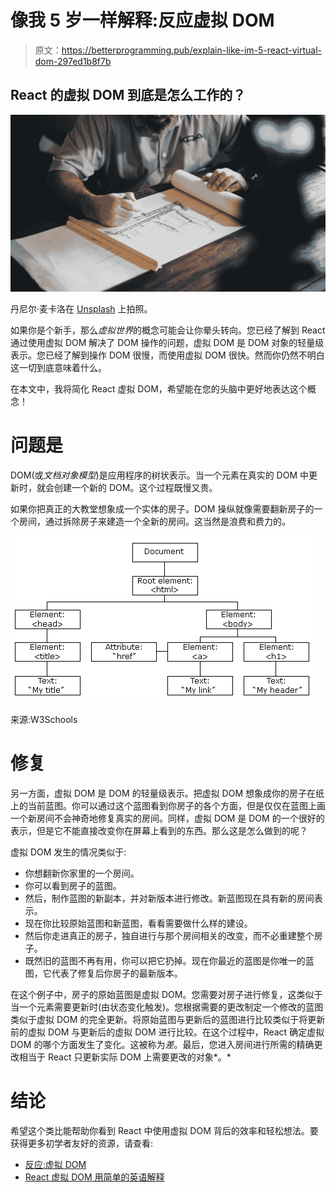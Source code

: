 # 像我 5 岁一样解释:反应虚拟 DOM

> 原文：<https://betterprogramming.pub/explain-like-im-5-react-virtual-dom-297ed1b8f7b>

## React 的虚拟 DOM 到底是怎么工作的？

![](img/62e58d659fa71d27a97ff0f4d20cb0b6.png)

丹尼尔·麦卡洛在 [Unsplash](https://unsplash.com/s/photos/architect-blueprint?utm_source=unsplash&utm_medium=referral&utm_content=creditCopyText) 上拍照。

如果你是个新手，那么*虚拟世界*的概念可能会让你晕头转向。您已经了解到 React 通过使用虚拟 DOM 解决了 DOM 操作的问题，虚拟 DOM 是 DOM 对象的轻量级表示。您已经了解到操作 DOM 很慢，而使用虚拟 DOM 很快。然而你仍然不明白这一切到底意味着什么。

在本文中，我将简化 React 虚拟 DOM，希望能在您的头脑中更好地表达这个概念！

# 问题是

DOM(或*文档对象模型*)是应用程序的树状表示。当一个元素在真实的 DOM 中更新时，就会创建一个新的 DOM。这个过程既慢又贵。

如果你把真正的大教堂想象成一个实体的房子。DOM 操纵就像需要翻新房子的一个房间，通过拆除房子来建造一个全新的房间。这当然是浪费和费力的。

![](img/00b78984c359c8f12e231d85a4f9e76a.png)

来源:W3Schools

# 修复

另一方面，虚拟 DOM 是 DOM 的轻量级表示。把虚拟 DOM 想象成你的房子在纸上的当前蓝图。你可以通过这个蓝图看到你房子的各个方面，但是仅仅在蓝图上画一个新房间不会神奇地修复真实的房间。同样，虚拟 DOM 是 DOM 的一个很好的表示，但是它不能直接改变你在屏幕上看到的东西。那么这是怎么做到的呢？

虚拟 DOM 发生的情况类似于:

*   你想翻新你家里的一个房间。
*   你可以看到房子的蓝图。
*   然后，制作蓝图的新副本，并对新版本进行修改。新蓝图现在具有新的房间表示。
*   现在你比较原始蓝图和新蓝图，看看需要做什么样的建设。
*   然后你走进真正的房子，独自进行与那个房间相关的改变，而不必重建整个房子。
*   既然旧的蓝图不再有用，你可以把它扔掉。现在你最近的蓝图是你唯一的蓝图，它代表了修复后你房子的最新版本。

在这个例子中，房子的原始蓝图是虚拟 DOM。您需要对房子进行修复，这类似于当一个元素需要更新时(由状态变化触发)。您根据需要的更改制定一个修改的蓝图类似于虚拟 DOM 的完全更新。将原始蓝图与更新后的蓝图进行比较类似于将更新前的虚拟 DOM 与更新后的虚拟 DOM 进行比较。在这个过程中，React 确定虚拟 DOM 的哪个方面发生了变化。这被称为*差*。最后，您进入房间进行所需的精确更改相当于 React 只更新实际 DOM 上需要更改的对象*。*

# 结论

希望这个类比能帮助你看到 React 中使用虚拟 DOM 背后的效率和轻松想法。要获得更多初学者友好的资源，请查看:

*   [反应:虚拟 DOM](https://www.codecademy.com/articles/react-virtual-dom)
*   [React 虚拟 DOM 用简单的英语解释](https://programmingwithmosh.com/react/react-virtual-dom-explained/)